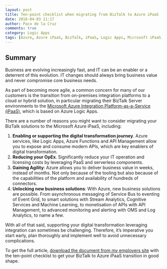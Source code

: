 ```yaml
---
layout: post
title: Ten-point checklist when migrating from BizTalk to Azure iPaaS (Logic Apps)
date: 2018-04-03 11:17
author: Paco de la Cruz
comments: true
category: Logic Apps
tags: [Azure, Azure iPaaS, BizTalk, iPaaS, Logic Apps, Microsoft iPaaS, Uncategorized]
---
```

<h2>Summary</h2>
Business are evolving increasingly fast, and IT can be an enabler or a deterrent of this evolution. IT changes should always bring business value and never compromise core business needs.

As part of becoming more agile, a common concern for many of our customers is the transition from on-premises integration platforms to a cloud or hybrid solution, in particular migrating their BizTalk Server environments to the <a href="/microsoft-azure-ipaas-2" target="_blank" rel="noopener">Microsoft Azure Integration Platform-as-a-Service (iPaaS)</a>, which is based on Azure Logic Apps.

There are a number of reasons you might want to consider migrating your BizTalk solutions to the Microsoft Azure iPaaS, including:
<ol>
	<li><strong>Enabling or supporting the digital transformation journey</strong>. Azure services, like Logic Apps, Azure Functions and API Management allow you to expose and consume modern APIs, which are key enablers of digital transformation.</li>
	<li><strong>Reducing your OpEx</strong>. Significantly reduce your IT operation and licensing costs by leveraging PaaS and serverless components.</li>
	<li><strong>Gaining Agility</strong>: Azure allows you to deliver business value in weeks, instead of months. Not only because of the tooling but also because of the capabilities of the platform and availability of hundreds of connectors.</li>
	<li><strong>Unlocking new business solutions</strong>: With Azure, new business solutions are possible. From asynchronous messaging of Service Bus to eventing of Event Grid, to smart solutions with Stream Analytics, Cognitive Services and Machine Learning, to monetisation of APIs with API Management, to advanced monitoring and alerting with OMS and Log Analytics, to name a few.</li>
</ol>
With all of that said, supporting your digital transformation leveraging integration can sometimes be challenging. Therefore, it’s imperative you start early, plan thoroughly and implement well to avoid unnecessary complications.

To get the full article, <a href="https://cta-service-cms2.hubspot.com/ctas/v2/public/cs/c/?cta_guid=746c3f1e-384d-4b54-b29f-4bfa34843a0b&amp;placement_guid=2e7d53a3-a5a4-4df8-ba50-b5aaaa31787e&amp;portal_id=3451034&amp;redirect_url=APefjpG8SEn0AI_Gvcx2-9u6yiSvkf26sJKp1R_CM-BwU3HY62lp70P4tRtRMamCeGg_vli18pGK8e9uebJfU_JazSI060r7yZvpn_JifFSw_8_qsiHO-0drvPYv-HhwakXhXuLRQF1F7TUdL-Pq_hG2dnoVb3y_R4eI-31yrZiUJdv3zjMEW5Xacfw84949PbMZrbJDuABLvQ2getx1r4KBmUBbBPAVBJvDZ_j2IYc7cHMygHYNwyV12TmmkaQR66Fcrh_m18-4hjJkreqNyetU7TKl-oM4855fUWH3lC9g6n1MTRrj23roLU1twpoE6deQIrZixV4Y&amp;hsutk=3db1c9de8d9b411e9aded5158cf43820&amp;canon=https%3A%2F%2Fblog.mexia.com.au%2Fmigrating-from-biztalk-to-azure-ipaas-checklist&amp;click=02dac1a0-a1b0-4ee5-8877-def421e29ba8&amp;utm_referrer=https%3A%2F%2Fblog.mexia.com.au%2Fauthor%2Fpaco-de-la-cruz&amp;pageId=5672852888&amp;__hstc=152119910.3db1c9de8d9b411e9aded5158cf43820.1507700737411.1528712569127.1529196924904.73&amp;__hssc=152119910.4.1529196924904&amp;__hsfp=214562880">download the document from my employers site</a> with the ten-point checklist to get your BizTalk to Azure iPaaS transition in good shape.

&nbsp;
